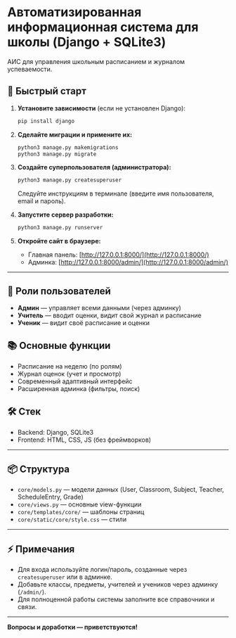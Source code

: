 # Автоматизированная информационная система для школы (Django + SQLite3)

AИС для управления школьным расписанием и журналом успеваемости.

## 🚀 Быстрый старт

1. **Установите зависимости** (если не установлен Django):
   ```bash
   pip install django
   ```

2. **Сделайте миграции и примените их:**
   ```bash
   python3 manage.py makemigrations
   python3 manage.py migrate
   ```

3. **Создайте суперпользователя (администратора):**
   ```bash
   python3 manage.py createsuperuser
   ```
   Следуйте инструкциям в терминале (введите имя пользователя, email и пароль).

4. **Запустите сервер разработки:**
   ```bash
   python3 manage.py runserver
   ```

5. **Откройте сайт в браузере:**
   - Главная панель: [http://127.0.0.1:8000/](http://127.0.0.1:8000/)
   - Админка: [http://127.0.0.1:8000/admin/](http://127.0.0.1:8000/admin/)

---

## 👤 Роли пользователей
- **Админ** — управляет всеми данными (через админку)
- **Учитель** — вводит оценки, видит свой журнал и расписание
- **Ученик** — видит своё расписание и оценки

## 📚 Основные функции
- Расписание на неделю (по ролям)
- Журнал оценок (учет и просмотр)
- Современный адаптивный интерфейс
- Расширенная админка (фильтры, поиск)

## 🛠 Стек
- Backend: Django, SQLite3
- Frontend: HTML, CSS, JS (без фреймворков)

---

## 📦 Структура
- `core/models.py` — модели данных (User, Classroom, Subject, Teacher, ScheduleEntry, Grade)
- `core/views.py` — основные view-функции
- `core/templates/core/` — шаблоны страниц
- `core/static/core/style.css` — стили

---

## ⚡️ Примечания
- Для входа используйте логин/пароль, созданные через `createsuperuser` или в админке.
- Добавьте классы, предметы, учителей и учеников через админку (`/admin/`).
- Для полноценной работы системы заполните все справочники и связи.

---

**Вопросы и доработки — приветствуются!**
